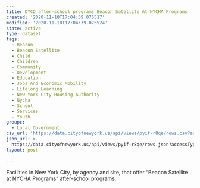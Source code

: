 ```yaml
---
title: DYCD after-school programs Beacon Satellite At NYCHA Programs
created: '2020-11-10T17:04:39.075517'
modified: '2020-11-10T17:04:39.075524'
state: active
type: dataset
tags:
  - Beacon
  - Beacon Satellite
  - Child
  - Children
  - Community
  - Development
  - Education
  - Jobs And Economic Mobility
  - Lifelong Learning
  - New York City Housing Authority
  - Nycha
  - School
  - Services
  - Youth
groups:
  - Local Government
csv_url: 'https://data.cityofnewyork.us/api/views/pyif-r8qe/rows.csv?accessType=DOWNLOAD'
json_url: >-
  https://data.cityofnewyork.us/api/views/pyif-r8qe/rows.json?accessType=DOWNLOAD
layout: post

---
```

Facilities in New York City, by agency and site, that offer “Beacon Satellite at NYCHA Programs” after-school  programs.
